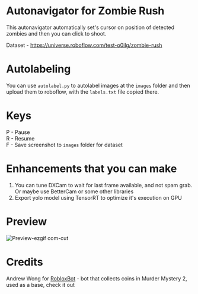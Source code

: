 # Autonavigator for Zombie Rush

This autonavigator automatically set's cursor on position of detected zombies and then you can click to shoot.

Dataset - https://universe.roboflow.com/test-o0ilg/zombie-rush

# Autolabeling
You can use `autolabel.py` to autolabel images at the `images` folder and then upload them to roboflow, with the `labels.txt` file copied there.

# Keys
P - Pause\
R - Resume\
F - Save screenshot to `images` folder for dataset

# Enhancements that you can make
1) You can tune DXCam to wait for last frame available, and not spam grab. Or maybe use BetterCam or some other libraries
2) Export yolo model using TensorRT to optimize it's execution on GPU

# Preview
![Preview-ezgif com-cut](https://github.com/user-attachments/assets/5745341b-e7fb-448e-ba9f-a289b229d475)

# Credits
Andrew Wong for [RobloxBot](https://github.com/andrewssdd/RobloxBot) - bot that collects coins in Murder Mystery 2, used as a base, check it out
